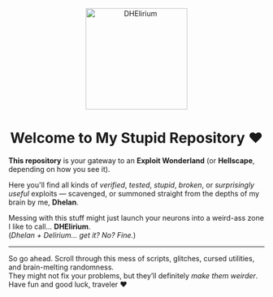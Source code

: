 <p align="center">
  <img src="https://i.imgur.com/mtV5xSj.jpeg" alt="DHElirium" width="200">
</p>

<h1 align="center">Welcome to My Stupid Repository ❤</h1>

**This repository** is your gateway to an **Exploit Wonderland** (or **Hellscape**, depending on how you see it).

Here you'll find all kinds of *verified*, *tested*, *stupid*, *broken*, or *surprisingly useful* exploits — scavenged, or summoned straight from the depths of my brain by me, **Dhelan**. 

Messing with this stuff might just launch your neurons into a weird-ass zone I like to call... **DHElirium**.  
(*Dhelan + Delirium... get it? No? Fine.*)

---

So go ahead. Scroll through this mess of scripts, glitches, cursed utilities, and brain-melting randomness.  
They might not fix your problems, but they’ll definitely *make them weirder*. Have fun and good luck, traveler ❤
